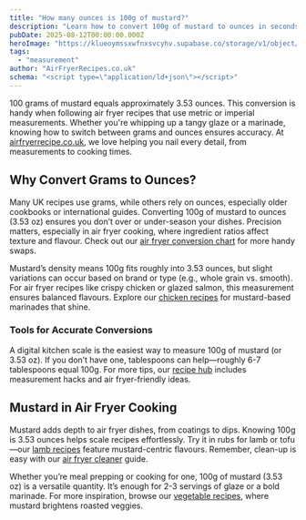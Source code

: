 ```yaml
---
title: "How many ounces is 100g of mustard?"
description: "Learn how to convert 100g of mustard to ounces in seconds. Perfect for air fryer recipes and precise cooking measurements."
pubDate: 2025-08-12T00:00:00.000Z
heroImage: "https://klueoymssxwfnxsvcyhv.supabase.co/storage/v1/object/public/md/how-many-ounces-is-100g-of-mustard-0ef6c83a.webp"
tags:
  - "measurement"
author: "AirFryerRecipes.co.uk"
schema: "<script type=\"application/ld+json\"></script>"
---
```


<p>100 grams of mustard equals approximately 3.53 ounces. This conversion is handy when following air fryer recipes that use metric or imperial measurements. Whether you're whipping up a tangy glaze or a marinade, knowing how to switch between grams and ounces ensures accuracy. At <a href=https://www.airfryerrecipe.co.uk>airfryerrecipe.co.uk</a>, we love helping you nail every detail, from measurements to cooking times.</p>  

<h2>Why Convert Grams to Ounces?</h2>  
<p>Many UK recipes use grams, while others rely on ounces, especially older cookbooks or international guides. Converting 100g of mustard to ounces (3.53 oz) ensures you don’t over or under-season your dishes. Precision matters, especially in air fryer cooking, where ingredient ratios affect texture and flavour. Check out our <a href=https://www.airfryerrecipe.co.uk/air-fryer-conversion-chart>air fryer conversion chart</a> for more handy swaps.</p>  

<p>Mustard’s density means 100g fits roughly into 3.53 ounces, but slight variations can occur based on brand or type (e.g., whole grain vs. smooth). For air fryer recipes like crispy chicken or glazed salmon, this measurement ensures balanced flavours. Explore our <a href=https://www.airfryerrecipe.co.uk/recipe-category/chicken>chicken recipes</a> for mustard-based marinades that shine.</p>  

<h3>Tools for Accurate Conversions</h3>  
<p>A digital kitchen scale is the easiest way to measure 100g of mustard (or 3.53 oz). If you don’t have one, tablespoons can help—roughly 6-7 tablespoons equal 100g. For more tips, our <a href=https://www.airfryerrecipe.co.uk/recipes>recipe hub</a> includes measurement hacks and air fryer-friendly ideas.</p>  

<h2>Mustard in Air Fryer Cooking</h2>  
<p>Mustard adds depth to air fryer dishes, from coatings to dips. Knowing 100g is 3.53 ounces helps scale recipes effortlessly. Try it in rubs for lamb or tofu—our <a href=https://www.airfryerrecipe.co.uk/recipe-category/lamb>lamb recipes</a> feature mustard-centric flavours. Remember, clean-up is easy with our <a href=https://www.airfryerrecipe.co.uk/air-fryer-cleaner>air fryer cleaner</a> guide.</p>  

<p>Whether you’re meal prepping or cooking for one, 100g of mustard (3.53 oz) is a versatile quantity. It’s enough for 2-3 servings of glaze or a bold marinade. For more inspiration, browse our <a href=https://www.airfryerrecipe.co.uk/recipe-category/vegetables>vegetable recipes</a>, where mustard brightens roasted veggies.</p>